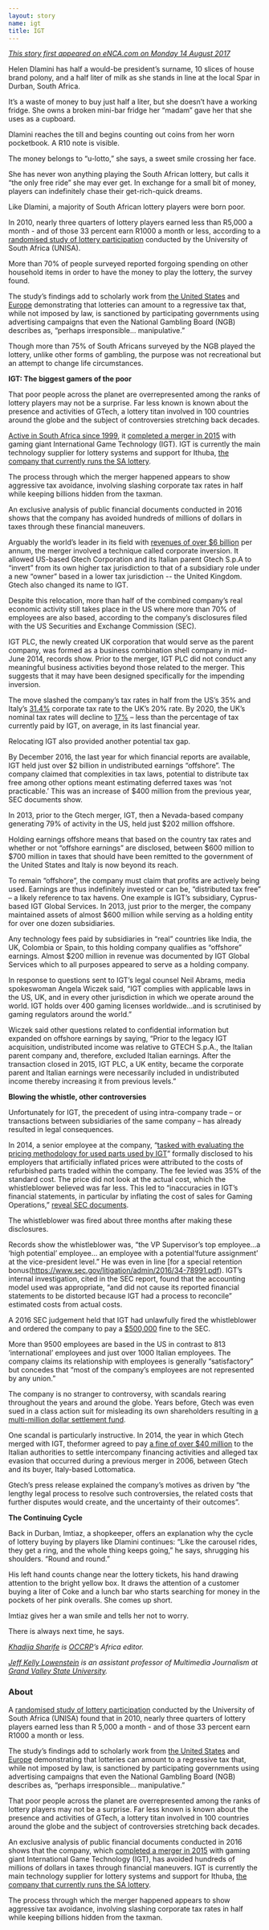 ```yaml
---
layout: story
name: igt
title: IGT
---
```


_[This story first appeared on eNCA.com on Monday 14 August 2017](https://www.enca.com/south-africa/gaming-the-system)_

Helen Dlamini has half a would-be president’s surname, 10 slices of house brand polony, and a half liter of milk as she stands in line at the local Spar in Durban, South Africa.

It’s a waste of money to buy just half a liter, but she doesn’t have a working fridge. She owns a broken mini-bar fridge her “madam” gave her that she uses as a cupboard.

Dlamini reaches the till and begins counting out coins from her worn pocketbook. A R10 note is visible.

The money belongs to “u-lotto,” she says, a sweet smile crossing her face.

She has never won anything playing the South African lottery, but calls it “the only free ride” she may ever get. In exchange for a small bit of money, players can indefinitely chase their get-rich-quick dreams.

Like Dlamini, a majority of South African lottery players were born poor.

In 2010, nearly three quarters of lottery players earned less than R5,000 a month - and of those 33 percent earn R1000 a month or less, according to a [randomised study of lottery participation](http://www.nlcsa.org.za/wp-content/uploads/2015/03/the_south_african_national_lottery-participation_and_attitudes_2011.pdf) conducted by the University of South Africa (UNISA).

More than 70% of people surveyed reported forgoing spending on other household items in order to have the money to play the lottery, the survey found. 

The study’s findings add to scholarly work from [the United States](http://college.holycross.edu/RePEc/hcx/Grote-Matheson_LiteratureReview.pdf) and [Europe](http://www.mpifg.de/pu/mpifg_ja/ESR_25_2009_Beckert.pdf) demonstrating that lotteries can amount to a regressive tax that, while not imposed by law, is sanctioned by participating governments using advertising campaigns that even the National Gambling Board (NGB) describes as, “perhaps irresponsible... manipulative.”

Though more than 75% of South Africans surveyed by the NGB played the lottery, unlike other forms of gambling, the purpose was not recreational but an attempt to change life circumstances.

**IGT: The biggest gamers of the poor**

That poor people across the planet are overrepresented among the ranks of lottery players may not be a surprise. Far less known is known about the presence and activities of GTech, a lottery titan involved in 100 countries around the globe and the subject of controversies stretching back decades. 

[Active in South Africa since 1999](http://www.illinoislottery.com/content/dam/ill/documents/subsections/Management/Northstar.pdf), it [completed a merger in 2015](http://www.prnewswire.com/news-releases/gtech-and-international-game-technology-complete-combination-and-form-the-worlds-leading-end-to-end-gaming-company-300062044.html) with gaming giant International Game Technology (IGT). IGT is currently the main technology supplier for lottery systems and support for Ithuba, [the company that currently runs the SA lottery](http://ithubalottery.co.za/international-gae-technology-plc-announced-that-ithuba-consortium-commenced-operations-under-third-license-to-operat-south-africas-national-lottery/).

The process through which the merger happened appears to show aggressive tax avoidance, involving slashing corporate tax rates in half while keeping billions hidden from the taxman.

An exclusive analysis of public financial documents conducted in 2016 shows that the company has avoided hundreds of millions of dollars in taxes through these financial maneuvers.

Arguably the world’s leader in its field with [revenues of over $6 billion](http://www.prnewswire.com/news-releases/gtech-and-international-game-technology-complete-combination-and-form-the-worlds-leading-end-to-end-gaming-company-300062044.html) per annum, the merger involved a technique called corporate inversion. It allowed US-based Gtech Corporation and its Italian parent Gtech S.p.A to “invert” from its own higher tax jurisdiction to that of a subsidiary role under a new “owner” based in a lower tax jurisdiction -- the United Kingdom. Gtech also changed its name to IGT.

Despite this relocation, more than half of the combined company’s real economic activity still takes place in the US where more than 70% of employees are also based, according to the company’s disclosures filed with the US Securities and Exchange Commission (SEC).

IGT PLC, the newly created UK corporation that would serve as the parent company, was formed as a business combination shell company in mid-June 2014, records show. Prior to the merger, IGT PLC did not conduct any meaningful business activities beyond those related to the merger. This suggests that it may have been designed specifically for the impending inversion.

The move slashed the company’s tax rates in half from the US’s 35% and Italy’s [31.4%](https://www.cnbc.com/id/100757014?view=story&$DEVICE$=native-android-mobile) corporate tax rate to the UK’s 20% rate. By 2020, the UK’s nominal tax rates will decline to [17%](https://www.gov.uk/government/publications/corporation-tax-to-17-in-2020/corporation-tax-to-17-in-2020) – less than the percentage of tax currently paid by IGT, on average, in its last financial year.

Relocating IGT also provided another potential tax gap.

By December 2016, the last year for which financial reports are available, IGT held just over $2 billion in undistributed earnings “offshore”. The company claimed that complexities in tax laws, potential to distribute tax free among other options meant estimating deferred taxes was ‘not practicable.’ This was an increase of $400 million from the previous year, SEC documents show.

In 2013, prior to the Gtech merger, IGT, then a Nevada-based company generating 79% of activity in the US, held just $202 million offshore.

Holding earnings offshore means that based on the country tax rates and whether or not “offshore earnings” are disclosed, between $600 million to $700 million in taxes that should have been remitted to the government of the United States and Italy is now beyond its reach.

To remain “offshore”, the company must claim that profits are actively being used. Earnings are thus indefinitely invested or can be, “distributed tax free” – a likely reference to tax havens. One example is IGT’s subsidiary, Cyprus-based IGT Global Services. In 2013, just prior to the merger, the company maintained assets of almost $600 million while serving as a holding entity for over one dozen subsidiaries.

Any technology fees paid by subsidiaries in “real” countries like India, the UK, Colombia or Spain, to this holding company qualifies as “offshore” earnings. Almost $200 million in revenue was documented by IGT Global Services which to all purposes appeared to serve as a holding company.

In response to questions sent to IGT’s legal counsel Neil Abrams, media spokeswoman Angela Wiczek said, “IGT complies with applicable laws in the US, UK, and in every other jurisdiction in which we operate around the world. IGT holds over 400 gaming licenses worldwide...and is scrutinised by gaming regulators around the world.”

Wiczek said other questions related to confidential information but expanded on offshore earnings by saying, “Prior to the legacy IGT acquisition, undistributed income was relative to GTECH S.p.A., the Italian parent company and, therefore, excluded Italian earnings. After the transaction closed in 2015, IGT PLC, a UK entity, became the corporate parent and Italian earnings were necessarily included in undistributed income thereby increasing it from previous levels.”

**Blowing the whistle, other controversies**

Unfortunately for IGT, the precedent of using intra-company trade – or transactions between subsidiaries of the same company – has already resulted in legal consequences.

In 2014, a senior employee at the company, “[tasked with evaluating the pricing methodology for used parts used by IGT](https://www.sec.gov/litigation/admin/2016/34-78991.pdf)” formally disclosed to his employers that artificially inflated prices were attributed to the costs of refurbished parts traded within the company. The fee levied was 35% of the standard cost. The price did not look at the actual cost, which the whistleblower believed was far less. This led to “inaccuracies in IGT’s financial statements, in particular by inflating the cost of sales for Gaming Operations,” [reveal SEC documents](https://www.sec.govlitigation/admin/2016/34-78991.pdf).

The whistleblower was fired about three months after making these disclosures.

Records show the whistleblower was, “the VP Supervisor’s top employee…a ‘high potential’ employee... an employee with a potential‘future assignment’ at the vice-president level.” He was even in line [for a special retention bonus(https://www.sec.gov/litigation/admin/2016/34-78991.pdf). IGT’s internal investigation, cited in the SEC report, found that the accounting model used was appropriate, “and did not cause its reported financial statements to be distorted because IGT had a process to reconcile” estimated costs from actual costs.

A 2016 SEC judgement held that IGT had unlawfully fired the whistleblower and ordered the company to pay a [$500,000](https://www.sec.gov/news/pressrelease/2016-204.html) fine to the SEC.

More than 9500 employees are based in the US in contrast to 813 ‘international’ employees and just over 1000 Italian employees. The company claims its relationship with employees is generally “satisfactory” but concedes that “most of the company’s employees are not represented by any union.”

The company is no stranger to controversy, with scandals rearing throughout the years and around the globe. Years before, Gtech was even sued in a class action suit for misleading its own shareholders resulting in [a multi-million dollar settlement fund](http://securities.stanford.edufilings-documents/1015/GTK00/2004625_r01n_0000413.pdf).

One scandal is particularly instructive. In 2014, the year in which Gtech merged with IGT, theformer agreed to pay [a fine of over $40 million](http://www.gamingintelligence.comfinance/23671-gtech-agrees-italian-tax-settlement) to the Italian authorities to settle intercompany financing activities and alleged tax evasion that occurred during a previous merger in 2006, between Gtech and its buyer, Italy-based Lottomatica.

Gtech’s press release explained the company’s motives as driven by “the lengthy legal process to resolve such controversies, the related costs that further disputes would create, and the uncertainty of their outcomes”.

**The Continuing Cycle**

Back in Durban, Imtiaz, a shopkeeper, offers an explanation why the cycle of lottery buying by players like Dlamini continues: “Like the carousel rides, they get a ring, and the whole thing keeps going,” he says, shrugging his shoulders. “Round and round.”

His left hand counts change near the lottery tickets, his hand drawing attention to the bright yellow box. It draws the attention of a customer buying a liter of Coke and a lunch bar who starts searching for money in the pockets of her pink overalls. She comes up short.

Imtiaz gives her a wan smile and tells her not to worry.

There is always next time, he says.  

_[Khadija Sharife](https://twitter.com/khadijasharife?lang=en) is [OCCRP](https://www.occrp.org/en)’s Africa editor._

_[Jeff Kelly Lowenstein](https://twitter.com/JeffKLO?lang=en) is an assistant professor of Multimedia Journalism at [Grand Valley State University](http://gvsu.edu/)._

### About

A [randomised study of lottery participation](http://www.nlcsa.org.za/wp-content/uploads/2015/03/the_south_african_national_lottery-participation_and_attitudes_2011.pdf) conducted by the University of South Africa (UNISA) found that in 2010, nearly three quarters of lottery players earned less than R 5,000 a month - and of those 33 percent earn R1000 a month or less. 

The study’s findings add to scholarly work from [the United States](http://college.holycross.edu/RePEc/hcx/Grote-Matheson_LiteratureReview.pdf) and [Europe](http://www.mpifg.de/pu/mpifg_ja/ESR_25_2009_Beckert.pdf) demonstrating that lotteries can amount to a regressive tax that, while not imposed by law, is sanctioned by participating governments using advertising campaigns that even the National Gambling Board (NGB) describes as, “perhaps irresponsible... manipulative.”

That poor people across the planet are overrepresented among the ranks of lottery players may not be a surprise. Far less known is known about the presence and activities of GTech, a lottery titan involved in 100 countries around the globe and the subject of controversies stretching back decades. 

An exclusive analysis of public financial documents conducted in 2016 shows that the company, which [completed a merger in 2015](http://www.prnewswire.com/news-releases/gtech-and-international-game-technology-complete-combination-and-form-the-worlds-leading-end-to-end-gaming-company-300062044.html) with gaming giant International Game Technology (IGT), has avoided hundreds of millions of dollars in taxes through financial maneuvers.  IGT is currently the main technology supplier for lottery systems and support for Ithuba, [the company that currently runs the SA lottery](http://ithubalottery.co.za/international-game-technology-plc-announced-that-ithuba-consortium-commenced-operations-under-third-license-to-operate-south-africas-national-lottery/).

The process through which the merger happened appears to show aggressive tax avoidance, involving slashing corporate tax rates in half while keeping billions hidden from the taxman.